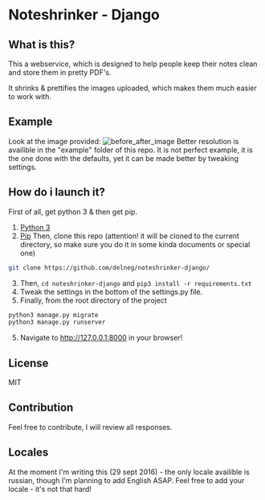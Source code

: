 Noteshrinker - Django
======

What is this?
------

This a webservice, which is designed to help people keep their notes clean and store them in pretty PDF's.

It shrinks & prettifies the images uploaded, which makes them much easier to work with.

Example
------
Look at the image provided:
![before_after_image](https://github.com/delneg/noteshrinker-django/blob/master/example/before_after.jpg?raw=true "Before-After")
Better resolution is availible in the "example" folder of this repo. It is not perfect example, it is the one done with the defaults,
yet it can be made better by tweaking settings.

How do i launch it?
------

First of all, get python 3 & then get pip.
1. [Python 3](https://www.python.org/downloads/)
2. [Pip](https://pip.pypa.io/en/stable/installing/)
Then, clone this repo (attention! it will be cloned to the current directory, so make sure you do it in some kinda documents or special one)
```bash
git clone https://github.com/delneg/noteshrinker-django/
```
3. Then, ```cd noteshrinker-django``` and ```pip3 install -r requirements.txt```
4. Tweak the settings in the bottom of the settings.py file.
4. Finally,  from the root directory of the project
```bash
python3 manage.py migrate
python3 manage.py runserver
```
5. Navigate to http://127.0.0.1:8000 in your browser!

License
------
MIT

Contribution
------
Feel free to contribute, I will review all responses.

Locales
------
At the moment I'm writing this (29 sept 2016) - the only locale availible is russian, though I'm planning to add English ASAP.
Feel free to add your locale - it's not that hard!

